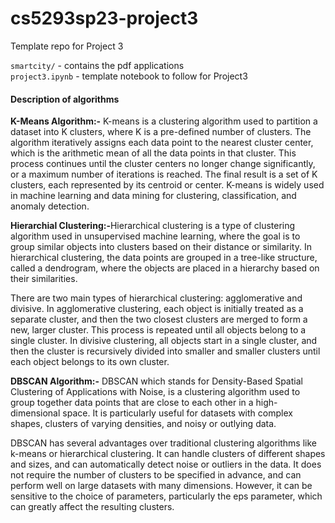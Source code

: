 # cs5293sp23-project3
Template repo for Project 3

`smartcity/`  - contains the pdf applications \
`project3.ipynb` - template notebook to follow for Project3

#### Description of algorithms

<b>K-Means Algorithm:-</b> K-means is a clustering algorithm used to partition a dataset into K clusters, where K is a pre-defined number of clusters. The algorithm iteratively assigns each data point to the nearest cluster center, which is the arithmetic mean of all the data points in that cluster. This process continues until the cluster centers no longer change significantly, or a maximum number of iterations is reached. The final result is a set of K clusters, each represented by its centroid or center. K-means is widely used in machine learning and data mining for clustering, classification, and anomaly detection.

<b> Hierarchial Clustering:-</b>Hierarchical clustering is a type of clustering algorithm used in unsupervised machine learning, where the goal is to group similar objects into clusters based on their distance or similarity. In hierarchical clustering, the data points are grouped in a tree-like structure, called a dendrogram, where the objects are placed in a hierarchy based on their similarities. 

There are two main types of hierarchical clustering: agglomerative and divisive. In agglomerative clustering, each object is initially treated as a separate cluster, and then the two closest clusters are merged to form a new, larger cluster. This process is repeated until all objects belong to a single cluster. In divisive clustering, all objects start in a single cluster, and then the cluster is recursively divided into smaller and smaller clusters until each object belongs to its own cluster.

<b>DBSCAN Algorithm:-</b> DBSCAN which stands for Density-Based Spatial Clustering of Applications with Noise, is a clustering algorithm used to group together data points that are close to each other in a high-dimensional space. It is particularly useful for datasets with complex shapes, clusters of varying densities, and noisy or outlying data.

DBSCAN has several advantages over traditional clustering algorithms like k-means or hierarchical clustering. It can handle clusters of different shapes and sizes, and can automatically detect noise or outliers in the data. It does not require the number of clusters to be specified in advance, and can perform well on large datasets with many dimensions. However, it can be sensitive to the choice of parameters, particularly the eps parameter, which can greatly affect the resulting clusters.
